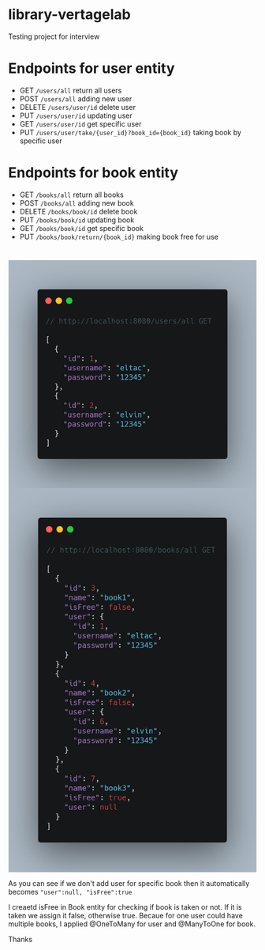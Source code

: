 # library-vertagelab
Testing project for interview

# Endpoints for user entity

- GET <code>/users/all</code> return all users
- POST <code>/users/all</code> adding new user
- DELETE <code>/users/user/id</code> delete user
- PUT <code>/users/user/id</code> updating user
- GET <code>/users/user/id</code> get specific user 
- PUT <code>/users/user/take/{user_id}?book_id={book_id}</code> taking book by specific user

# Endpoints for book entity

- GET <code>/books/all</code> return all books
- POST <code>/books/all</code> adding new book
- DELETE <code>/books/book/id</code> delete book
- PUT <code>/books/book/id</code> updating book
- GET <code>/books/book/id</code> get specific book 
- PUT <code>/books/book/return/{book_id}</code> making book free for use

#

<img align="center" alt = "allUsers" width="auto" src="https://github.com/eltacshikhsaidov/library-vertagelab/blob/main/getUsers.png?raw=true">

<img align="center" alt = "allUsers" width="auto" src="https://github.com/eltacshikhsaidov/library-vertagelab/blob/main/getBooks.png?raw=true">

As you can see if we don't add user for specific book then it automatically becomes <code>"user":null, "isFree":true</code>

I creaetd isFree in Book entity for checking if book is taken or not. If it is taken we assign it false, otherwise true.
Becaue for one user could have multiple books, I applied @OneToMany for user and @ManyToOne for book.

Thanks
